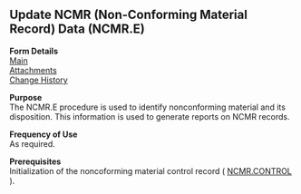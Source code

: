 ##  Update NCMR (Non-Conforming Material Record) Data (NCMR.E)

<PageHeader />

**Form Details**  
[ Main ](NCMR-E-1/README.md)   
[ Attachments ](NCMR-E-2/README.md)   
[ Change History ](NCMR-E-3/README.md)   

**Purpose**  
The NCMR.E procedure is used to identify nonconforming material and its
disposition. This information is used to generate reports on NCMR records.

**Frequency of Use**  
As required.

**Prerequisites**  
Initialization of the noncoforming material control record ( [ NCMR.CONTROL ](../../../../rover/PRO-OVERVIEW/PRO-ENTRY/NCMR-CONTROL/README.md) ). 

<badge text= "Version 8.10.57" vertical="middle" />

<PageFooter />